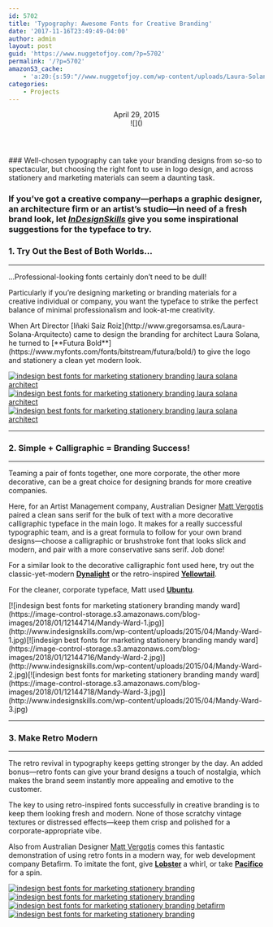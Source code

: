```yaml
---
id: 5702
title: 'Typography: Awesome Fonts for Creative Branding'
date: '2017-11-16T23:49:49-04:00'
author: admin
layout: post
guid: 'https://www.nuggetofjoy.com/?p=5702'
permalink: '/?p=5702'
amazonS3_cache:
    - 'a:20:{s:59:"//www.nuggetofjoy.com/wp-content/uploads/Laura-Solana-2.jpg";a:2:{s:2:"id";s:4:"9183";s:11:"source_type";s:13:"media-library";}s:88:"//image-control-storage.s3.amazonaws.com/blog-images/2018/01/12144708/Laura-Solana-2.jpg";a:2:{s:2:"id";s:4:"9183";s:11:"source_type";s:13:"media-library";}s:59:"//www.nuggetofjoy.com/wp-content/uploads/Laura-Solana-1.jpg";a:2:{s:2:"id";s:4:"9184";s:11:"source_type";s:13:"media-library";}s:88:"//image-control-storage.s3.amazonaws.com/blog-images/2018/01/12144711/Laura-Solana-1.jpg";a:2:{s:2:"id";s:4:"9184";s:11:"source_type";s:13:"media-library";}s:59:"//www.nuggetofjoy.com/wp-content/uploads/Laura-Solana-3.jpg";a:2:{s:2:"id";s:4:"9185";s:11:"source_type";s:13:"media-library";}s:88:"//image-control-storage.s3.amazonaws.com/blog-images/2018/01/12144712/Laura-Solana-3.jpg";a:2:{s:2:"id";s:4:"9185";s:11:"source_type";s:13:"media-library";}s:57:"//www.nuggetofjoy.com/wp-content/uploads/Mandy-Ward-1.jpg";a:2:{s:2:"id";s:4:"9186";s:11:"source_type";s:13:"media-library";}s:86:"//image-control-storage.s3.amazonaws.com/blog-images/2018/01/12144714/Mandy-Ward-1.jpg";a:2:{s:2:"id";s:4:"9186";s:11:"source_type";s:13:"media-library";}s:57:"//www.nuggetofjoy.com/wp-content/uploads/Mandy-Ward-2.jpg";a:2:{s:2:"id";s:4:"9187";s:11:"source_type";s:13:"media-library";}s:86:"//image-control-storage.s3.amazonaws.com/blog-images/2018/01/12144716/Mandy-Ward-2.jpg";a:2:{s:2:"id";s:4:"9187";s:11:"source_type";s:13:"media-library";}s:57:"//www.nuggetofjoy.com/wp-content/uploads/Mandy-Ward-3.jpg";a:2:{s:2:"id";s:4:"9188";s:11:"source_type";s:13:"media-library";}s:86:"//image-control-storage.s3.amazonaws.com/blog-images/2018/01/12144718/Mandy-Ward-3.jpg";a:2:{s:2:"id";s:4:"9188";s:11:"source_type";s:13:"media-library";}s:55:"//www.nuggetofjoy.com/wp-content/uploads/Betafirm-2.jpg";a:2:{s:2:"id";s:4:"9189";s:11:"source_type";s:13:"media-library";}s:84:"//image-control-storage.s3.amazonaws.com/blog-images/2018/01/12144720/Betafirm-2.jpg";a:2:{s:2:"id";s:4:"9189";s:11:"source_type";s:13:"media-library";}s:55:"//www.nuggetofjoy.com/wp-content/uploads/Betafirm-3.jpg";a:2:{s:2:"id";s:4:"9190";s:11:"source_type";s:13:"media-library";}s:84:"//image-control-storage.s3.amazonaws.com/blog-images/2018/01/12144722/Betafirm-3.jpg";a:2:{s:2:"id";s:4:"9190";s:11:"source_type";s:13:"media-library";}s:55:"//www.nuggetofjoy.com/wp-content/uploads/Betafirm-1.jpg";a:2:{s:2:"id";s:4:"9191";s:11:"source_type";s:13:"media-library";}s:84:"//image-control-storage.s3.amazonaws.com/blog-images/2018/01/12144723/Betafirm-1.jpg";a:2:{s:2:"id";s:4:"9191";s:11:"source_type";s:13:"media-library";}s:55:"//www.nuggetofjoy.com/wp-content/uploads/Betafirm-4.jpg";a:2:{s:2:"id";s:4:"9192";s:11:"source_type";s:13:"media-library";}s:84:"//image-control-storage.s3.amazonaws.com/blog-images/2018/01/12144725/Betafirm-4.jpg";a:2:{s:2:"id";s:4:"9192";s:11:"source_type";s:13:"media-library";}}'
categories:
    - Projects
---
```


<header class="post-image"><div class="fimg-wrapper fimg-cl"><div class="featured-image"><div class="fimg-inner"><div class="vm-wrapper"><div class="vm-middle">April 29, 2015

</div></div><div class="backstretch">![]()</div></div></div></div></header><section class="post-content">### Well-chosen typography can take your branding designs from so-so to spectacular, but choosing the right font to use in logo design, and across stationery and marketing materials can seem a daunting task.

### **If you’ve got a creative company—perhaps a graphic designer, an architecture firm or an artist’s studio—in need of a fresh brand look, let [*InDesignSkills*](http://www.indesignskills.com/ "Home") give you some inspirational suggestions for the typeface to try.**


### **1. Try Out the Best of Both Worlds…** 

---

…Professional-looking fonts certainly don’t need to be dull!

Particularly if you’re designing marketing or branding materials for a creative individual or company, you want the typeface to strike the perfect balance of minimal professionalism and look-at-me creativity.

<div class="code-block code-block-3"></div>When Art Director [Iñaki Saiz Roiz](http://www.gregorsamsa.es/Laura-Solana-Arquitecto) came to design the branding for architect Laura Solana, he turned to [**Futura Bold**](https://www.myfonts.com/fonts/bitstream/futura/bold/) to give the logo and stationery a clean yet modern look.

[![indesign best fonts for marketing stationery branding laura solana architect](https://image-control-storage.s3.amazonaws.com/blog-images/2018/01/12144708/Laura-Solana-2.jpg)](http://www.indesignskills.com/wp-content/uploads/2015/04/Laura-Solana-2.jpg)[![indesign best fonts for marketing stationery branding laura solana architect](https://image-control-storage.s3.amazonaws.com/blog-images/2018/01/12144711/Laura-Solana-1.jpg)](http://www.indesignskills.com/wp-content/uploads/2015/04/Laura-Solana-1.jpg)[![indesign best fonts for marketing stationery branding laura solana architect](https://image-control-storage.s3.amazonaws.com/blog-images/2018/01/12144712/Laura-Solana-3.jpg)](http://www.indesignskills.com/wp-content/uploads/2015/04/Laura-Solana-3.jpg)

---


### **2. Simple + Calligraphic = Branding Success!**

---

Teaming a pair of fonts together, one more corporate, the other more decorative, can be a great choice for designing brands for more creative companies.

Here, for an Artist Management company, Australian Designer [Matt Vergotis](http://www.verg.com.au/portfolio/mandy/) paired a clean sans serif for the bulk of text with a more decorative calligraphic typeface in the main logo. It makes for a really successful typographic team, and is a great formula to follow for your own brand designs—choose a calligraphic or brushstroke font that looks slick and modern, and pair with a more conservative sans serif. Job done!

For a similar look to the decorative calligraphic font used here, try out the classic-yet-modern [**Dynalight**](http://www.fontsquirrel.com/fonts/dynalight) or the retro-inspired [**Yellowtail**](http://www.fontsquirrel.com/fonts/yellowtail).

For the cleaner, corporate typeface, Matt used [**Ubuntu**](http://font.ubuntu.com/).

<div class="code-block code-block-2"></div>[![indesign best fonts for marketing stationery branding mandy ward](https://image-control-storage.s3.amazonaws.com/blog-images/2018/01/12144714/Mandy-Ward-1.jpg)](http://www.indesignskills.com/wp-content/uploads/2015/04/Mandy-Ward-1.jpg)[![indesign best fonts for marketing stationery branding mandy ward](https://image-control-storage.s3.amazonaws.com/blog-images/2018/01/12144716/Mandy-Ward-2.jpg)](http://www.indesignskills.com/wp-content/uploads/2015/04/Mandy-Ward-2.jpg)[![indesign best fonts for marketing stationery branding mandy ward](https://image-control-storage.s3.amazonaws.com/blog-images/2018/01/12144718/Mandy-Ward-3.jpg)](http://www.indesignskills.com/wp-content/uploads/2015/04/Mandy-Ward-3.jpg)

---



### **3. Make Retro Modern**

---

The retro revival in typography keeps getting stronger by the day. An added bonus—retro fonts can give your brand designs a touch of nostalgia, which makes the brand seem instantly more appealing and emotive to the customer.

The key to using retro-inspired fonts successfully in creative branding is to keep them looking fresh and modern. None of those scratchy vintage textures or distressed effects—keep them crisp and polished for a corporate-appropriate vibe.

Also from Australian Designer [Matt Vergotis](http://www.verg.com.au/portfolio/betafirm/) comes this fantastic demonstration of using retro fonts in a modern way, for web development company Betafirm. To imitate the font, give [**Lobster**](http://www.fontsquirrel.com/fonts/Lobster) a whirl, or take [**Pacifico**](http://www.fontsquirrel.com/fonts/pacifico) for a spin.

[![indesign best fonts for marketing stationery branding](https://image-control-storage.s3.amazonaws.com/blog-images/2018/01/12144720/Betafirm-2.jpg)](http://www.indesignskills.com/wp-content/uploads/2015/04/Betafirm-2.jpg)[![indesign best fonts for marketing stationery branding](https://image-control-storage.s3.amazonaws.com/blog-images/2018/01/12144722/Betafirm-3.jpg)](http://www.indesignskills.com/wp-content/uploads/2015/04/Betafirm-3.jpg)[![indesign best fonts for marketing stationery branding betafirm](https://image-control-storage.s3.amazonaws.com/blog-images/2018/01/12144723/Betafirm-1.jpg)](http://www.indesignskills.com/wp-content/uploads/2015/04/Betafirm-1.jpg)[![indesign best fonts for marketing stationery branding](https://image-control-storage.s3.amazonaws.com/blog-images/2018/01/12144725/Betafirm-4.jpg)](http://www.indesignskills.com/wp-content/uploads/2015/04/Betafirm-4.jpg)

</section>